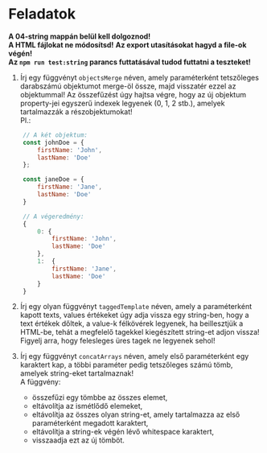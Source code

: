 
# Feladatok

**A 04-string mappán belül kell dolgoznod!**  
**A HTML fájlokat ne módosítsd!** 
**Az export utasításokat hagyd a file-ok végén!**       
**Az `npm run test:string` parancs futtatásával tudod futtatni a teszteket!**

1. Írj egy függvényt `objectsMerge` néven, amely paraméterként tetszőleges darabszámú objektumot merge-öl össze, majd visszatér ezzel az objektummal!
Az összefűzést úgy hajtsa végre, hogy az új objektum property-jei egyszerű indexek legyenek (0, 1, 2 stb.), amelyek tartalmazzák 
a részobjektumokat!  
Pl.: 

```JavaScript
    // A két objektum:
    const johnDoe = { 
        firstName: 'John',
        lastName: 'Doe'
    };

    const janeDoe = { 
        firstName: 'Jane',
        lastName: 'Doe'
    }

    // A végeredmény:
    {
        0: { 
            firstName: 'John',
            lastName: 'Doe'
        },
        1:  { 
            firstName: 'Jane',
            lastName: 'Doe'
        }
    }
```

2. Írj egy olyan függvényt `taggedTemplate` néven, amely a paraméterként kapott texts, values értékeket úgy adja vissza egy string-ben, hogy 
a text értékek dőltek, a value-k félkövérek legyenek, ha beillesztjük a HTML-be, tehát a megfelelő tagekkel kiegészített string-et adjon vissza!  
Figyelj arra, hogy felesleges üres tagek ne legyenek sehol!

3. Írj egy függvényt `concatArrays` néven, amely első paraméterként egy karaktert kap, a többi paraméter pedig tetszőleges számú tömb, amelyek string-eket tartalmaznak!   
A függvény:
   - összefűzi egy tömbbe az összes elemet,
   - eltávolítja az ismétlődő elemeket,
   - eltávolítja az összes olyan string-et, amely tartalmazza az első paraméterként megadott karaktert,
   - eltávolítja a string-ek végén lévő whitespace karaktert,
   - visszaadja ezt az új tömböt.
